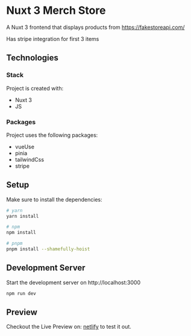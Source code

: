 # Nuxt 3 Merch Store
A Nuxt 3 frontend that displays products from https://fakestoreapi.com/

Has stripe integration for first 3 items

## Technologies

### Stack
Project is created with: 
* Nuxt 3
* JS

### Packages
Project uses the following packages: 
* vueUse
* pinia
* tailwindCss
* stripe

## Setup
Make sure to install the dependencies:

```bash
# yarn
yarn install

# npm
npm install

# pnpm
pnpm install --shamefully-hoist
```

## Development Server

Start the development server on http://localhost:3000

```bash
npm run dev
```

## Preview

Checkout the Live Preview on: [netlify](https://fronom-nuxt-merch.netlify.app/) to test it out.
